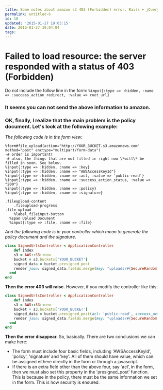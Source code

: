 ```yaml
---
title: Some notes about amazon s3 403 (Forbidden) error. Rails + jQuery-File-Upload + aws-sdk
permalink: untitled-6
id: 10
updated: '2015-01-27 19:05:15'
date: 2015-01-27 19:04:04
tags:
---
```


# Failed to load resource: the server responded with a status of 403 (Forbidden) 
Do not include the follow line in the form: `%input{:type => :hidden, :name => :success_action_redirect, :value => root_url}` 

### It seems you can not send the above information to amazon. 

### OK, finally, I realize that the main problem is the policy document. Let's look at the following example: 

<!--more-->

*The following code is in the form view:* 
```haml upload.html.haml
%form#file_upload(action="http://YOUR_BUCKET.s3.amazonaws.com" method="post" enctype="multipart/form-data") 
-# order is important! 
-# also, the things that are not filled in right now \*will\* be filled in soon. See below. 
%input{:type => :hidden, :name => :key} 
%input{:type => :hidden, :name => "AWSAccessKeyId"} 
%input{:type => :hidden, :name => :acl, :value => 'public-read'} 
%input{:type => :hidden, :name => :success_action_status, :value => "200"} 
%input{:type => :hidden, :name => :policy} 
%input{:type => :hidden, :name => :signature} 

.fileupload-content 
	.fileupload-progress 
.file-upload 
	%label.fileinput-button 
  %span Upload Document 
  %input{:type => :file, :name => :file} 
``` 
*And the following code is in your controller which mean to generate the policy document and the signature.* 
```ruby signed_urls_controller.rb
class SignedUrlsController < ApplicationController 
	def index 
    s3 = AWS::S3::new 
    bucket = s3.buckets['YOUR_BUCKET'] 
    signed_data = bucket.presigned_post 
    render json: signed_data.fields.merge(key: "uploads/#{SecureRandom.uuid}/#{params[:doc][:title]}") 
  end 
end
``` 
**Then the error 403 will raise.** However, if you modify the controller like this: 
```ruby signed_urls_controller.rb
class SignedUrlsController < ApplicationController 
	def index 
  	s3 = AWS::S3::new 
    bucket = s3.buckets['YOUR_BUCKET'] 
    signed_data = bucket.presigned_post(acl: 'public-read', success_action_status: '200') 
    render json: signed_data.fields.merge(key: "uploads/#{SecureRandom.uuid}/#{params[:doc][:title]}") 
  end 
end 
```
**Then the error disappear.** So, basically. There are two conclusions we can make here: 
+ The form must include four basic fields, including 'AWSAccessKeyId', 'policy', 'signature' and 'key'. All of them should have value, which can be assigned eithere directly in the form or through a javascript.
+ If there is an extra field other than the above four, say 'acl', in the form, then we must also set this property in the 'presigned_post' function. This is because in the policy, there must be the same information we set in the form. This is how security is ensured.
